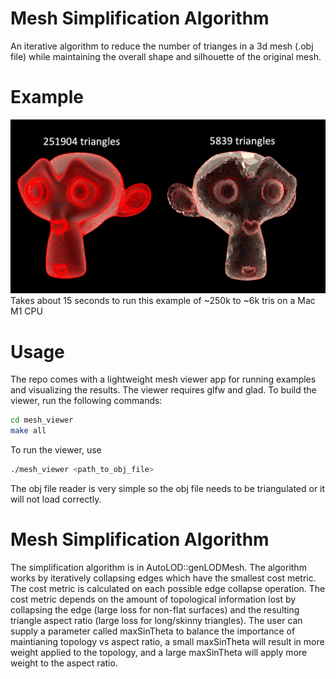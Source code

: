 # Mesh Simplification Algorithm
An iterative algorithm to reduce the number of trianges in a 3d mesh (.obj file)
while maintaining the overall shape and silhouette of the original mesh.

# Example
![Alt Text](./assets/MonkeyComparison.png?raw=true "Title")
Takes about 15 seconds to run this example of ~250k to ~6k tris on a Mac M1 CPU

# Usage
The repo comes with a lightweight mesh viewer app for running examples and visualizing the results. The viewer requires glfw and glad. To build the viewer, run the following commands:
```bash
cd mesh_viewer
make all
```
To run the viewer, use 
```bash
./mesh_viewer <path_to_obj_file>
```
The obj file reader is very simple so the obj file needs to be triangulated or it will not load correctly. 

# Mesh Simplification Algorithm

The simplification algorithm is in AutoLOD::genLODMesh. The algorithm works by iteratively collapsing edges which have the smallest cost metric. The cost metric is calculated on each possible edge collapse operation. The cost metric depends on the amount of topological information lost by collapsing the edge (large loss for non-flat surfaces) and the resulting triangle aspect ratio (large loss for long/skinny triangles). The user can supply a parameter called maxSinTheta to balance the importance of maintianing topology vs aspect ratio, a small maxSinTheta will result in more weight applied to the topology, and a large maxSinTheta will apply more weight to the aspect ratio.